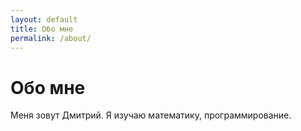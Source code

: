 ```yaml
---
layout: default
title: Обо мне
permalink: /about/
---
```


# Обо мне

Меня зовут Дмитрий. Я изучаю математику, программирование.